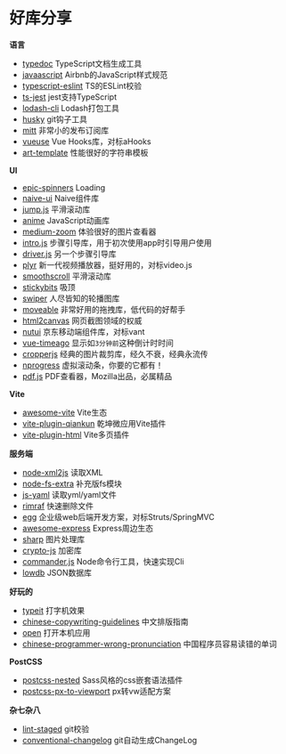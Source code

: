 # 好库分享

**语言**

- [typedoc](https://github.com/TypeStrong/typedoc) TypeScript文档生成工具
- [javaascript](https://github.com/airbnb/javascript) Airbnb的JavaScript样式规范
- [typescript-eslint](https://github.com/typescript-eslint/typescript-eslint) TS的ESLint校验
- [ts-jest](https://github.com/kulshekhar/ts-jest) jest支持TypeScript
- [lodash-cli](https://github.com/lodash-archive/lodash-cli) Lodash打包工具
- [husky](https://github.com/typicode/husky) git钩子工具
- [mitt](https://github.com/developit/mitt) 非常小的发布订阅库
- [vueuse](https://github.com/vueuse/vueuse) Vue Hooks库，对标aHooks
- [art-template](https://github.com/aui/art-template) 性能很好的字符串模板


**UI**

- [epic-spinners](https://github.com/epicmaxco/epic-spinners) Loading
- [naive-ui](https://github.com/tusen-ai/naive-ui) Naive组件库
- [jump.js](https://github.com/callmecavs/jump.js) 平滑滚动库
- [anime](https://github.com/juliangarnier/anime) JavaScript动画库
- [medium-zoom](https://github.com/francoischalifour/medium-zoom) 体验很好的图片查看器
- [intro.js](https://github.com/usablica/intro.js) 步骤引导库，用于初次使用app时引导用户使用
- [driver.js](https://github.com/kamranahmedse/driver.js) 另一个步骤引导库
- [plyr](https://github.com/sampotts/plyr) 新一代视频播放器，挺好用的，对标video.js
- [smoothscroll](https://github.com/iamdustan/smoothscroll) 平滑滚动库
- [stickybits](https://github.com/dollarshaveclub/stickybits) 吸顶
- [swiper](https://github.com/nolimits4web/swiper) 人尽皆知的轮播图库
- [moveable](https://github.com/daybrush/moveable) 非常好用的拖拽库，低代码的好帮手
- [html2canvas](https://github.com/niklasvh/html2canvas) 网页截图领域的权威
- [nutui](https://github.com/jdf2e/nutui) 京东移动端组件库，对标vant
- [vue-timeago](https://github.com/egoist/vue-timeago) 显示如`3分钟前`这种倒计时时间
- [cropperjs](https://github.com/fengyuanchen/cropperjs) 经典的图片裁剪库，经久不衰，经典永流传
- [nprogress](https://github.com/rstacruz/nprogress) 虚拟滚动条，你要的它都有！
- [pdf.js](https://github.com/mozilla/pdf.js) PDF查看器，Mozilla出品，必属精品



**Vite**

- [awesome-vite](https://github.com/vitejs/awesome-vite) Vite生态
- [vite-plugin-qiankun](https://github.com/tengmaoqing/vite-plugin-qiankun) 乾坤微应用Vite插件
- [vite-plugin-html](https://github.com/vbenjs/vite-plugin-html) Vite多页插件



**服务端**

- [node-xml2js](https://github.com/Leonidas-from-XIV/node-xml2js) 读取XML
- [node-fs-extra](https://github.com/jprichardson/node-fs-extra) 补充版fs模块
- [js-yaml](https://github.com/nodeca/js-yaml) 读取yml/yaml文件
- [rimraf](https://github.com/isaacs/rimraf) 快速删除文件
- [egg](https://github.com/eggjs/egg) 企业级web后端开发方案，对标Struts/SpringMVC
- [awesome-express](https://github.com/rajikaimal/awesome-express) Express周边生态
- [sharp](https://github.com/lovell/sharp) 图片处理库
- [crypto-js](https://github.com/brix/crypto-js) 加密库
- [commander.js](https://github.com/tj/commander.js) Node命令行工具，快速实现Cli
- [lowdb](https://github.com/typicode/lowdb) JSON数据库


**好玩的**

- [typeit](https://github.com/alexmacarthur/typeit) 打字机效果
- [chinese-copywriting-guidelines](https://github.com/sparanoid/chinese-copywriting-guidelines) 中文排版指南
- [open](https://github.com/sindresorhus/open) 打开本机应用
- [chinese-programmer-wrong-pronunciation](https://github.com/shimohq/chinese-programmer-wrong-pronunciation) 中国程序员容易读错的单词




**PostCSS**

- [postcss-nested](https://github.com/postcss/postcss-nested) Sass风格的css嵌套语法插件
- [postcss-px-to-viewport](https://github.com/evrone/postcss-px-to-viewport) px转vw适配方案


**杂七杂八**

- [lint-staged](https://github.com/okonet/lint-staged) git校验
- [conventional-changelog](https://github.com/conventional-changelog/conventional-changelog) git自动生成ChangeLog

